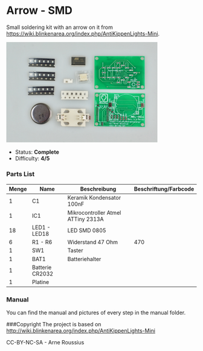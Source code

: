 # Arrow - SMD
Small soldering kit with an arrow on it from https://wiki.blinkenarea.org/index.php/AntiKippenLights-Mini.

<img src="manual/images/modified/DSC04802.jpg" width=400px alt="Arrow SMD">

- Status: **Complete**
- Difficulty: **4/5**

### Parts List

| Menge | Name            | Beschreibung                       | Beschriftung/Farbcode |
|-------|-----------------|------------------------------------|-----------------------|
| 1     | C1              | Keramik Kondensator 100nF          |                       |
| 1     | IC1             | Mikrocontroller Atmel ATTiny 2313A |                       |
| 18    | LED1 - LED18    | LED SMD 0805                       |                       |
| 6     | R1 - R6         | Widerstand 47 Ohm                  | 470                   |
| 1     | SW1             | Taster                             |                       |
| 1     | BAT1            | Batteriehalter                     |                       |
| 1     | Batterie CR2032 |                                    |                       |
| 1     | Platine         |                                    |                       |

### Manual
You can find the manual and pictures of every step in the manual folder.

###Copyright
The project is based on http://wiki.blinkenarea.org/index.php/AntiKippenLights-Mini

CC-BY-NC-SA - Arne Roussius
